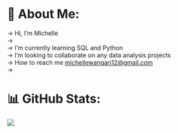 # 💫 About Me:
 -> Hi, I’m Michelle<br> -> <br> -> I’m currently learning SQL and Python<br> -> I’m looking to collaborate on any data analysis projects<br> -> How to reach me michellewangari12@gmail.com<br> -> 



# 📊 GitHub Stats:
![](https://github-readme-stats.vercel.app/api?username=Michelle-Wanderi&theme=dark&hide_border=false&include_all_commits=false&count_private=false)<br/>








